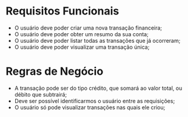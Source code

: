 # Requisitos Funcionais

- O usuário deve poder criar uma nova transação financeira;
- O usuário deve poder obter um resumo da sua conta;
- O usuário deve poder listar todas as transações que já ocorreram;
- O usuário deve poder visualizar uma transação única;

# Regras de Negócio

- A transação pode ser do tipo crédito, que somará ao valor total, ou débito que subtrairá;
- Deve ser possível identificarmos o usuário entre as requisições;
- O usuário só pode visualizar transações nas quais ele criou;
